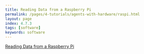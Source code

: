```yaml
---
title: Reading Data from a Raspberry Pi
permalink: /pages/4-tutorials/agents-with-hardware/raspi.html
layout: page
index: 4.7.3
tags: [software]
keywords: software
---
```

[Reading Data from a Raspberry Pi](https://docs.google.com/document/d/1nrOId7-6iBiTzjoFnFobEZpwlmBhdKSEu3mWkHiQ094/edit#heading=h.kly9hwv3thv)
